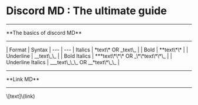 # Discord MD : The ultimate guide
<hr>
**The basics of discord MD**
<hr>
| Format | Syntax |
--- | ---
| Italics | *text\* OR _text\_ |
| Bold | **text\*\* |
| Underline | __text\_\_ |
| Bold Italics | ***text\*\*\* OR _\*\*text\*\*\_ |
| Underline Italics | ___text\_\_\_ OR __*text\*\_\_ |
<hr>
**Link MD**
<hr>
\[text]\(link)
